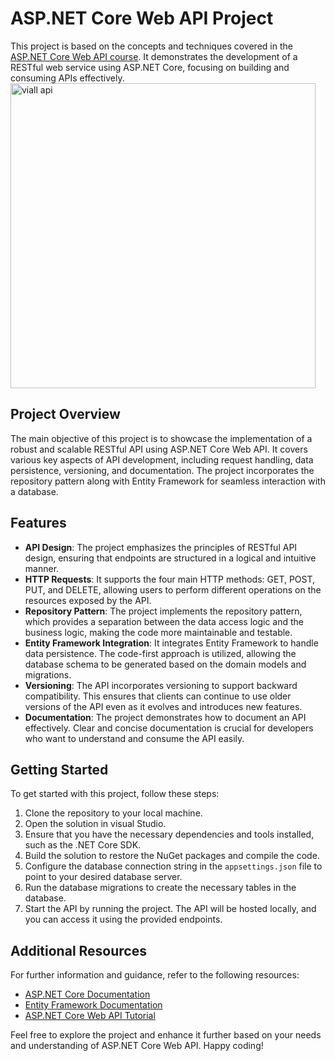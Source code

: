 # ASP.NET Core Web API Project

This project is based on the concepts and techniques covered in the [ASP.NET Core Web API course](https://www.udemy.com/course/restful-api-with-asp-dot-net-core-web-api/?couponCode=DNM_MAY2023). It demonstrates the development of a RESTful web service using ASP.NET Core, focusing on building and consuming APIs effectively.
<img width="488" alt="viall api" src="https://github.com/Peter19995/RESTful-ASP.NET-Core-Web-API/assets/55706749/88d796ca-4c44-4c11-86d0-57978e707e78">


## Project Overview

The main objective of this project is to showcase the implementation of a robust and scalable RESTful API using ASP.NET Core Web API. It covers various key aspects of API development, including request handling, data persistence, versioning, and documentation. The project incorporates the repository pattern along with Entity Framework for seamless interaction with a database.

## Features

- **API Design**: The project emphasizes the principles of RESTful API design, ensuring that endpoints are structured in a logical and intuitive manner.
- **HTTP Requests**: It supports the four main HTTP methods: GET, POST, PUT, and DELETE, allowing users to perform different operations on the resources exposed by the API.
- **Repository Pattern**: The project implements the repository pattern, which provides a separation between the data access logic and the business logic, making the code more maintainable and testable.
- **Entity Framework Integration**: It integrates Entity Framework to handle data persistence. The code-first approach is utilized, allowing the database schema to be generated based on the domain models and migrations.
- **Versioning**: The API incorporates versioning to support backward compatibility. This ensures that clients can continue to use older versions of the API even as it evolves and introduces new features.
- **Documentation**: The project demonstrates how to document an API effectively. Clear and concise documentation is crucial for developers who want to understand and consume the API easily.

## Getting Started

To get started with this project, follow these steps:

1. Clone the repository to your local machine.
2. Open the solution in visual Studio.
3. Ensure that you have the necessary dependencies and tools installed, such as the .NET Core SDK.
4. Build the solution to restore the NuGet packages and compile the code.
5. Configure the database connection string in the `appsettings.json` file to point to your desired database server.
6. Run the database migrations to create the necessary tables in the database.
7. Start the API by running the project. The API will be hosted locally, and you can access it using the provided endpoints.

## Additional Resources

For further information and guidance, refer to the following resources:

- [ASP.NET Core Documentation](https://docs.microsoft.com/aspnet/core)
- [Entity Framework Documentation](https://docs.microsoft.com/ef/core)
- [ASP.NET Core Web API Tutorial](https://docs.microsoft.com/aspnet/core/web-api/index?view=aspnetcore-3.1)

Feel free to explore the project and enhance it further based on your needs and understanding of ASP.NET Core Web API. Happy coding!
